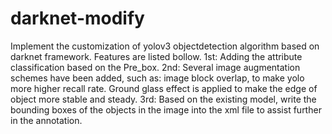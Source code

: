 # darknet-modify
Implement the customization of yolov3 objectdetection algorithm based on darknet framework. Features are listed bollow.
1st: Adding the attribute classification based on the Pre_box. 
2nd: Several image augmentation schemes have been added, such as: image block overlap, to make yolo more higher recall rate. Ground glass effect is applied to make the edge of object more stable and steady.
3rd: Based on the existing model, write the bounding boxes of the objects in the image into the xml file to assist further in the annotation.
